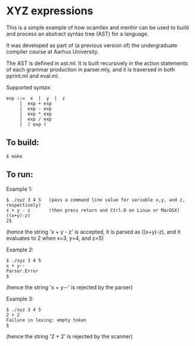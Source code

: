 XYZ expressions
===============

This is a simple example of how ocamllex and menhir can be used to
build and process an abstract syntax tree (AST) for a language.

It was developed as part of (a previous version of) the undergraduate
compiler course at Aarhus University.

The AST is defined in ast.ml. It is built recursively in the action
statements of each grammar production in parser.mly, and it is
traversed in both pprint.ml and eval.ml.


Supported syntax:

    exp ::=  x  |  y  |  z
         |  exp + exp
         |  exp - exp
         |  exp * exp
         |  exp / exp
         |  ( exp )


To build:
---------

    $ make


To run:
-------

Example 1:

    $ ./xyz 3 4 5   (pass a command line value for variable x,y, and z, respectively)
    x + y - z       (then press return and Ctrl-D on Linux or MacOSX)
    ((x+y)-z)
    2$ 

(hence the string 'x + y - z' is accepted, it is parsed as ((x+y)-z),
and it evaluates to 2 when x=3, y=4, and z=5)


Example 2:

    $ ./xyz 3 4 5
    x + y--
    Parser.Error
    $

(hence the string 'x + y--' is rejected by the parser)


Example 3:

    $ ./xyz 3 4 5
    2 + 2
    Failure in lexing: empty token
    $

(hence the string '2 + 2' is rejected by the scanner)
